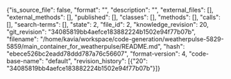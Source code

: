 {"is_source_file": false, "format": "", "description": "", "external_files": [], "external_methods": [], "published": [], "classes": [], "methods": [], "calls": [], "search-terms": [], "state": 2, "file_id": 2, "knowledge_revision": 20, "git_revision": "34085819bb4aefce183882224b1502e94f77b07b", "filename": "/home/kavia/workspace/code-generation/weatherpulse-5829-5859/main_container_for_weatherpulse/README.md", "hash": "ebece526bc2eadd78ddd787a76c56607", "format-version": 4, "code-base-name": "default", "revision_history": [{"20": "34085819bb4aefce183882224b1502e94f77b07b"}]}